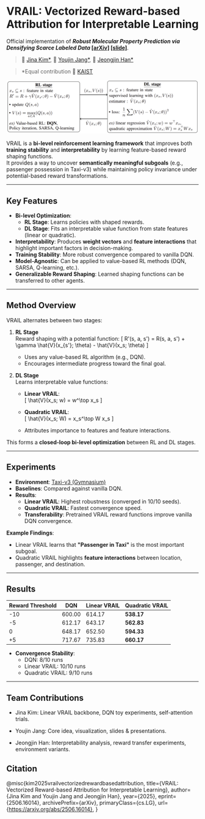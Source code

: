 # VRAIL: Vectorized Reward-based Attribution for Interpretable Learning

Official implementation of **_Robust Molecular Property Prediction via Densifying Scarce Labeled Data_ [[arXiv]](https://arxiv.org/abs/2506.16014) [[slide]](https://drive.google.com/file/d/1th0FzY0WbpATT7SdJMwVqOIlV8qA40Kv/view?usp=sharing)**.

> 🏫 [Jina Kim*](https://jina0218.github.io/), 🏫 [Youjin Jang*](https://github.com/jangyoujin0917), 🏫 [Jeongjin Han*](https://github.com/Jeong-jin-Han)

> *Equal contribution
> 🏫 [KAIST](https://www.kaist.ac.kr/en/)

![Concept Figure](img/cs377.png)

VRAIL is a **bi-level reinforcement learning framework** that improves both **training stability** and **interpretability** by learning feature-based reward shaping functions.  
It provides a way to uncover **semantically meaningful subgoals** (e.g., passenger possession in Taxi-v3) while maintaining policy invariance under potential-based reward transformations.

---

## Key Features
- **Bi-level Optimization**:  
  - **RL Stage**: Learns policies with shaped rewards.  
  - **DL Stage**: Fits an interpretable value function from state features (linear or quadratic).  
- **Interpretability**: Produces **weight vectors** and **feature interactions** that highlight important factors in decision-making.  
- **Training Stability**: More robust convergence compared to vanilla DQN.  
- **Model-Agnostic**: Can be applied to value-based RL methods (DQN, SARSA, Q-learning, etc.).  
- **Generalizable Reward Shaping**: Learned shaping functions can be transferred to other agents.

---

## Method Overview
VRAIL alternates between two stages:

1. **RL Stage**  
   Reward shaping with a potential function:
   \[
   R'(s, a, s') = R(s, a, s') + \gamma \hat{V}(x_{s'}; \theta) - \hat{V}(x_s; \theta)
   \]

   - Uses any value-based RL algorithm (e.g., DQN).  
   - Encourages intermediate progress toward the final goal.  

2. **DL Stage**  
   Learns interpretable value functions:  
   - **Linear VRAIL**:  
     \[
     \hat{V}(x_s; w) = w^\top x_s
     \]  
   - **Quadratic VRAIL**:  
     \[
     \hat{V}(x_s; W) = x_s^\top W x_s
     \]  

   - Attributes importance to features and feature interactions.  

This forms a **closed-loop bi-level optimization** between RL and DL stages.

---

## Experiments
- **Environment**: [Taxi-v3 (Gymnasium)](https://gymnasium.farama.org/)  
- **Baselines**: Compared against vanilla DQN.  
- **Results**:
  - **Linear VRAIL**: Highest robustness (converged in 10/10 seeds).  
  - **Quadratic VRAIL**: Fastest convergence speed.  
  - **Transferability**: Pretrained VRAIL reward functions improve vanilla DQN convergence.  

**Example Findings**:
- Linear VRAIL learns that **"Passenger in Taxi"** is the most important subgoal.  
- Quadratic VRAIL highlights **feature interactions** between location, passenger, and destination.  

---

## Results

| Reward Threshold | DQN | Linear VRAIL | Quadratic VRAIL |
|------------------|-----|--------------|-----------------|
| -10              | 600.00 | 614.17 | **538.17** |
| -5               | 612.17 | 643.17 | **562.83** |
| 0                | 648.17 | 652.50 | **594.33** |
| +5               | 717.67 | 735.83 | **660.17** |

- **Convergence Stability**:  
  - DQN: 8/10 runs  
  - Linear VRAIL: 10/10 runs  
  - Quadratic VRAIL: 9/10 runs  

---

## Team Contributions
- Jina Kim: Linear VRAIL backbone, DQN toy experiments, self-attention trials.

- Youjin Jang: Core idea, visualization, slides & presentations.

- Jeongjin Han: Interpretability analysis, reward transfer experiments, environment variants.

## Citation
@misc{kim2025vrailvectorizedrewardbasedattribution,
      title={VRAIL: Vectorized Reward-based Attribution for Interpretable Learning}, 
      author={Jina Kim and Youjin Jang and Jeongjin Han},
      year={2025},
      eprint={2506.16014},
      archivePrefix={arXiv},
      primaryClass={cs.LG},
      url={https://arxiv.org/abs/2506.16014}, 
}